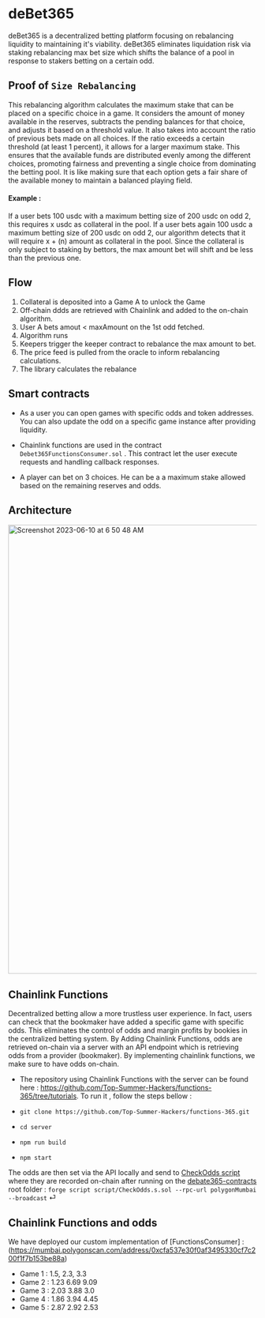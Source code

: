 # deBet365 

deBet365 is a decentralized betting platform focusing on rebalancing liquidity to maintaining it's viability. 
deBet365 eliminates liquidation risk via staking rebalancing max bet size which shifts the balance 
of a pool in response to stakers betting on a certain odd. 


## Proof of ` Size Rebalancing ` 

This rebalancing algorithm calculates the maximum stake that can be placed on a specific choice in a game. It considers the amount of money available in the reserves, subtracts the pending balances for that choice, and adjusts it based on a threshold value. It also takes into account the ratio of previous bets made on all choices. If the ratio exceeds a certain threshold (at least 1 percent), it allows for a larger maximum stake. This ensures that the available funds are distributed evenly among the different choices, promoting fairness and preventing a single choice from dominating the betting pool. It is like making sure that each option gets a fair share of the available money to maintain a balanced playing field.


#### Example :

If a user bets 100 usdc with a maximum betting size of 200 usdc on odd 2, this requires x usdc as collateral in the pool. 
If a user bets again 100 usdc a maximum betting size of 200 usdc on odd 2, our algorithm detects that it will require x + (n) amount as collateral 
in the pool. Since the collateral is only subject to staking by bettors, the max amount bet will shift and be less than the previous one. 


## Flow 

1. Collateral is deposited into a Game A to unlock the Game 
2. Off-chain ddds are retrieved with Chainlink and added to the on-chain algorithm. 
3. User A bets amout < maxAmount on the 1st odd fetched.
4. Algorithm runs 
5. Keepers trigger the keeper contract to rebalance the max amount to bet. 
6. The price feed is pulled from the oracle to inform rebalancing calculations.
7. The library calculates the rebalance


## Smart contracts 

- As a user you can open games with specific odds and token addresses. You can also update the odd on a specific game instance after providing liquidity. 

- Chainlink functions are used in the contract `Debet365FunctionsConsumer.sol` . This contract let the user execute requests and handling callback responses. 

- A player can bet on 3 choices. He can be a a maximum stake allowed based on the remaining reserves and odds. 

## Architecture 

<img width="909" alt="Screenshot 2023-06-10 at 6 50 48 AM" src="https://github.com/Top-Summer-Hackers/debate365-contracts/assets/75360886/175a2cba-c336-459b-baca-7a41a8bfe626">

## Chainlink Functions 

Decentralized betting allow a more trustless user experience. In fact, users can check that the bookmaker have added a specific game with specific odds. This eliminates the control of odds and margin profits by bookies in the centralized betting system. By Adding Chainlink Functions, odds are retrieved on-chain via a server with an API endpoint which is retrieving odds from a provider (bookmaker). By implementing chainlink functions, we make sure to have odds on-chain. 

- The repository using Chainlink Functions with the server can be found here  : https://github.com/Top-Summer-Hackers/functions-365/tree/tutorials. To run it , follow the steps bellow : 


- ``` git clone https://github.com/Top-Summer-Hackers/functions-365.git ``` 
- ``` cd server ```
- ``` npm run build ```
- ``` npm start ```

The odds are then set via the API locally and send to [CheckOdds script](https://github.com/Top-Summer-Hackers/debate365-contracts/blob/main/script/CheckOdds.s.sol) where they are recorded on-chain after running on the [debate365-contracts](https://github.com/Top-Summer-Hackers/debate365-contracts) root folder : ``` forge script script/CheckOdds.s.sol --rpc-url polygonMumbai --broadcast ```                                                                                          ⏎


## Chainlink Functions and odds 

We have deployed our custom implementation of [FunctionsConsumer] :(https://mumbai.polygonscan.com/address/0xcfa537e30f0af3495330cf7c200f1f7b153be88a) 


- Game 1 : 1.5, 2.3, 3.3
- Game 2 : 1.23 6.69 9.09
- Game 3 : 2.03 3.88 3.0
- Game 4 : 1.86 3.94 4.45
- Game 5 : 2.87 2.92 2.53












